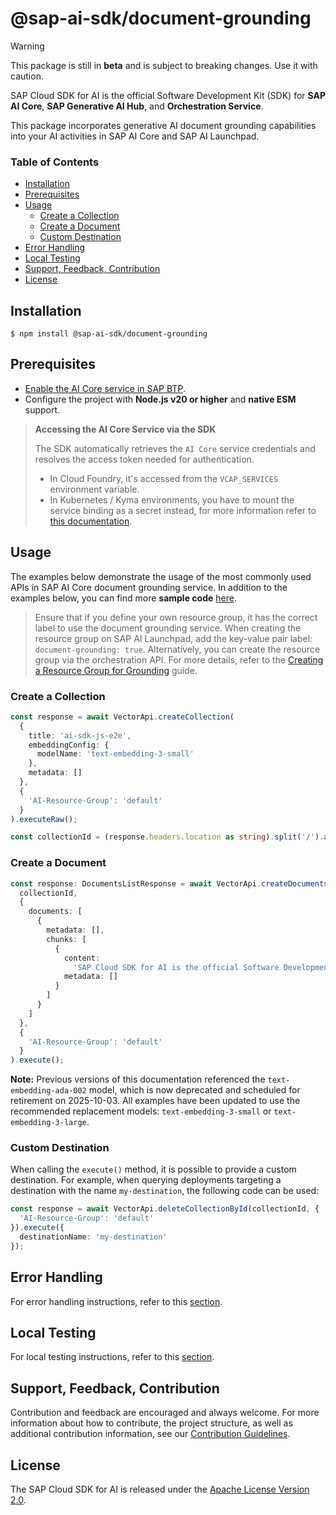 # @sap-ai-sdk/document-grounding

> [!warning]
> This package is still in **beta** and is subject to breaking changes. Use it with caution.

SAP Cloud SDK for AI is the official Software Development Kit (SDK) for **SAP AI Core**, **SAP Generative AI Hub**, and **Orchestration Service**.

This package incorporates generative AI document grounding capabilities into your AI activities in SAP AI Core and SAP AI Launchpad.

### Table of Contents

- [Installation](#installation)
- [Prerequisites](#prerequisites)
- [Usage](#usage)
  - [Create a Collection](#create-a-collection)
  - [Create a Document](#create-a-document)
  - [Custom Destination](#custom-destination)
- [Error Handling](#error-handling)
- [Local Testing](#local-testing)
- [Support, Feedback, Contribution](#support-feedback-contribution)
- [License](#license)

## Installation

```
$ npm install @sap-ai-sdk/document-grounding
```

## Prerequisites

- [Enable the AI Core service in SAP BTP](https://help.sap.com/docs/sap-ai-core/sap-ai-core-service-guide/initial-setup).
- Configure the project with **Node.js v20 or higher** and **native ESM** support.

> **Accessing the AI Core Service via the SDK**
>
> The SDK automatically retrieves the `AI Core` service credentials and resolves the access token needed for authentication.
>
> - In Cloud Foundry, it's accessed from the `VCAP_SERVICES` environment variable.
> - In Kubernetes / Kyma environments, you have to mount the service binding as a secret instead, for more information refer to [this documentation](https://www.npmjs.com/package/@sap/xsenv#usage-in-kubernetes).

## Usage

The examples below demonstrate the usage of the most commonly used APIs in SAP AI Core document grounding service.
In addition to the examples below, you can find more **sample code** [here](https://github.com/SAP/ai-sdk-js/blob/main/sample-code/src/document-grounding.ts).

> Ensure that if you define your own resource group, it has the correct label to use the document grounding service.
> When creating the resource group on SAP AI Launchpad, add the key-value pair label: `document-grounding: true`.
> Alternatively, you can create the resource group via the orchestration API.
> For more details, refer to the [Creating a Resource Group for Grounding](https://help.sap.com/docs/sap-ai-core/sap-ai-core-service-guide/create-resource-group-for-ai-data-management?locale=en-US) guide.

### Create a Collection

```ts
const response = await VectorApi.createCollection(
  {
    title: 'ai-sdk-js-e2e',
    embeddingConfig: {
      modelName: 'text-embedding-3-small'
    },
    metadata: []
  },
  {
    'AI-Resource-Group': 'default'
  }
).executeRaw();

const collectionId = (response.headers.location as string).split('/').at(-2);
```

### Create a Document

```ts
const response: DocumentsListResponse = await VectorApi.createDocuments(
  collectionId,
  {
    documents: [
      {
        metadata: [],
        chunks: [
          {
            content:
              'SAP Cloud SDK for AI is the official Software Development Kit (SDK) for SAP AI Core, SAP Generative AI Hub, and Orchestration Service.',
            metadata: []
          }
        ]
      }
    ]
  },
  {
    'AI-Resource-Group': 'default'
  }
).execute();
```

**Note:** Previous versions of this documentation referenced the `text-embedding-ada-002` model, which is now deprecated and scheduled for retirement on 2025-10-03. All examples have been updated to use the recommended replacement models: `text-embedding-3-small` or `text-embedding-3-large`.

### Custom Destination

When calling the `execute()` method, it is possible to provide a custom destination.
For example, when querying deployments targeting a destination with the name `my-destination`, the following code can be used:

```ts
const response = await VectorApi.deleteCollectionById(collectionId, {
  'AI-Resource-Group': 'default'
}).execute({
  destinationName: 'my-destination'
});
```

## Error Handling

For error handling instructions, refer to this [section](https://github.com/SAP/ai-sdk-js/blob/main/README.md#error-handling).

## Local Testing

For local testing instructions, refer to this [section](https://github.com/SAP/ai-sdk-js/blob/main/README.md#local-testing).

## Support, Feedback, Contribution

Contribution and feedback are encouraged and always welcome.
For more information about how to contribute, the project structure, as well as additional contribution information, see our [Contribution Guidelines](https://github.com/SAP/ai-sdk-js/blob/main/CONTRIBUTING.md).

## License

The SAP Cloud SDK for AI is released under the [Apache License Version 2.0](http://www.apache.org/licenses/).

